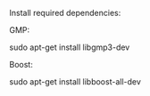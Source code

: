 Install required dependencies:

GMP:

sudo apt-get install libgmp3-dev

Boost:

sudo apt-get install libboost-all-dev
